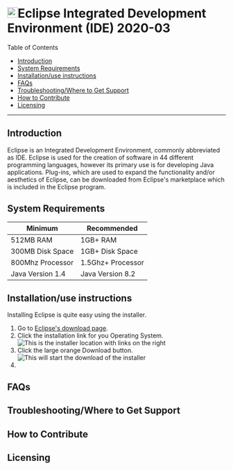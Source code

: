 # <img src="https://cdn.freebiesupply.com/logos/large/2x/eclipse-11-logo-png-transparent.png" width="24" height="24">Eclipse Integrated Development Environment (IDE) 2020-03

Table of Contents
- [Introduction](#introduction)
- [System Requirements](#equipment)
- [Installation/use instructions](#installation)
- [FAQs](#faq)
- [Troubleshooting/Where to Get Support](#support)
- [How to Contribute](#contribute)
- [Licensing](#licensing)

---

## Introduction <a name ="introduction"></a>

Eclipse is an Integrated Development Environment, commonly abbreviated as IDE. Eclipse is used for the creation of software in 44 different programming languages, however its primary use is for developing Java applications. Plug-ins, which are used to expand the functionality and/or aesthetics of Eclipse, can be downloaded from Eclipse's marketplace which is included in the Eclipse program. 

## System Requirements<a name ="equipment"></a>

| Minimum | Recommended |
|---------|-------------|
|512MB RAM|1GB+ RAM     |
|300MB Disk Space|1GB+ Disk Space|
|800Mhz Processor|1.5Ghz+ Processor|
|Java Version 1.4|Java Version 8.2|

## Installation/use instructions<a name ="installation"></a>

Installing Eclipse is quite easy using the installer.

1. Go to [Eclipse's download page](https://www.eclipse.org/downloads/packages/installer).
2. Click the installation link for you Operating System.
![This is the installer location with links on the right]("https://github.com/beechd/beechd.github.io/blob/master/images/installerImage.png" "installer")
3. Click the large orange Download button.
![This will start the download of the installer]("https://github.com/beechd/beechd.github.io/blob/master/images/installerImage2.png" "downloadButton")
4. 

## FAQs<a name ="faq"></a>

## Troubleshooting/Where to Get Support<a name ="support"></a>

## How to Contribute<a name ="contribute"></a>

## Licensing<a name ="licensing"></a>